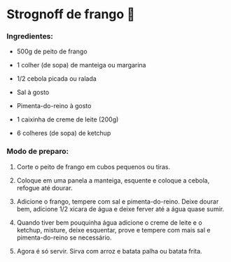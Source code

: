 # Strognoff de frango :chicken:

### Ingredientes:

- 500g de peito de frango
  
- 1 colher (de sopa) de manteiga ou margarina
  
- 1/2 cebola picada ou ralada
  
- Sal à gosto
  
- Pimenta-do-reino à gosto
  
- 1 caixinha de creme de leite (200g)
  
- 6 colheres (de sopa) de ketchup

### Modo de preparo:

1. Corte o peito de frango em cubos pequenos ou tiras.
   
2. Coloque em uma panela a manteiga, esquente e coloque a cebola, refogue até dourar.
   
3. Adicione o frango, tempere com sal e pimenta-do-reino. Deixe dourar bem, adicione 1/2 xícara de água e deixe ferver até a água quase sumir.
   
4. Quando tiver bem pouquinha água adicione o creme de leite e o ketchup, misture, deixe esquentar, prove e tempere com mais sal e pimenta-do-reino se necessário.
   
5. Agora é só servir. Sirva com arroz e batata palha ou batata frita.